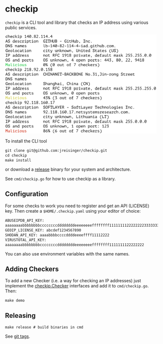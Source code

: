 # checkip

`checkip` is a CLI tool and library that checks an IP address using various
public services.

<img src="checkip.png" width="500">

To install the CLI tool

```
git clone git@github.com:jreisinger/checkip.git
cd checkip
make install
```

or download a [release](https://github.com/jreisinger/checkip/releases)
binary for your system and architecture.

See `cmd/checkip.go` for how to use checkip as a library.

## Configuration

For some checks to work you need to register and get an API (LICENSE) key.
Then create a `$HOME/.checkip.yaml` using your editor of choice:

```
ABUSEIPDB_API_KEY: aaaaaaaabbbbbbbbccccccccddddddddeeeeeeeeffffffff11111111222222223333333344444444
GEOIP_LICENSE_KEY: abcdef1234567890
SHODAN_API_KEY: aaaabbbbccccddddeeeeffff11112222
VIRUSTOTAL_API_KEY: aaaaaaaabbbbbbbbccccccccddddddddeeeeeeeeffffffff1111111122222222
```

You can also use environment variables with the same names.

## Adding Checkers

To add a new Checker (i.e. a way for checking an IP addresses) just implement
the
[checkip.Checker](https://pkg.go.dev/github.com/jreisinger/checkip#Checker)
interfaces and add it to `cmd/checkip.go`. Then:

```
make demo
```

## Releasing

```
make release # build binaries in cmd
```

See [git tags](https://reisinge.net/notes/prog/git#tags).
